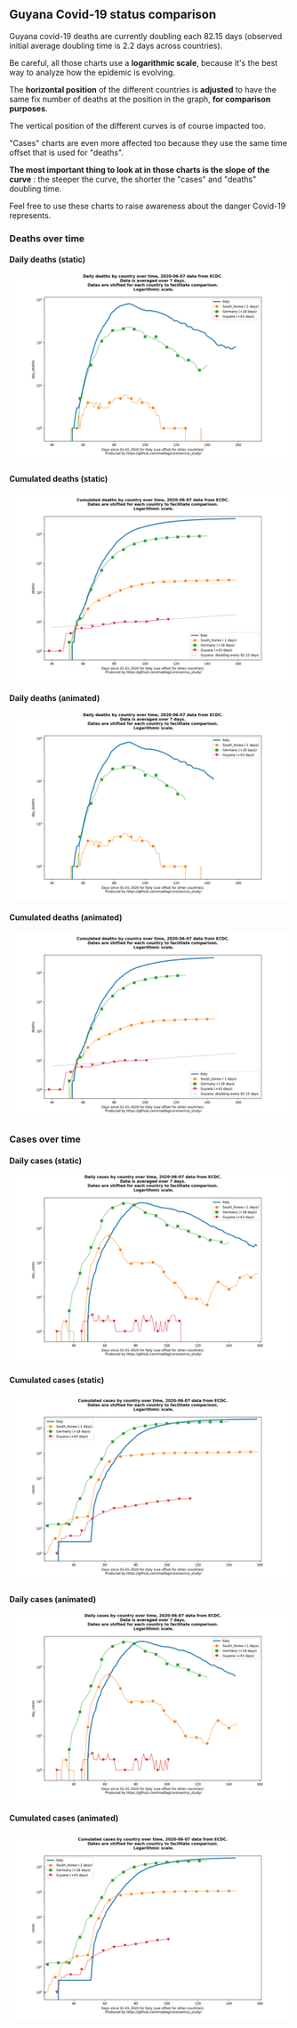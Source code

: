 ## Guyana Covid-19 status comparison 

Guyana covid-19 deaths are currently doubling each 82.15 days (observed initial average doubling time is 2.2 days across countries).



Be careful, all those charts use a **logarithmic scale**, because it's the best way to analyze how the epidemic is evolving.
 
The **horizontal position** of the different countries is **adjusted** to have the same fix number of deaths at the position in the graph, **for comparison purposes**.

The vertical position of the different curves is of course impacted too.

"Cases" charts are even more affected too because they use the same time offset that is used for "deaths".

**The most important thing to look at in those charts is the slope of the curve** : the steeper the curve, the shorter the "cases" and "deaths" doubling time.

Feel free to use these charts to raise awareness about the danger Covid-19 represents. 


 
### Deaths over time
 
#### Daily deaths (static)
![Guyana covid-19 daily deaths static chart](https://raw.githubusercontent.com/madlag/coronavirus_study/master/notebooks/graphs/2020-06-07/countries/Guyana/2020-06-07_Guyana_day_deaths.png "Guyana covid-19 day_deaths static chart")   
 
#### Cumulated deaths (static)
![Guyana covid-19 cumulated deaths static chart](https://raw.githubusercontent.com/madlag/coronavirus_study/master/notebooks/graphs/2020-06-07/countries/Guyana/2020-06-07_Guyana_deaths.png "Guyana covid-19 deaths static chart")   
 
#### Daily deaths (animated)
![Guyana covid-19 daily deaths animated chart](https://raw.githubusercontent.com/madlag/coronavirus_study/master/notebooks/graphs/2020-06-07/countries/Guyana/2020-06-07_Guyana_day_deaths.gif "Guyana covid-19 day_deaths animated chart")   
 
#### Cumulated deaths (animated)
![Guyana covid-19 cumulated deaths animated chart](https://raw.githubusercontent.com/madlag/coronavirus_study/master/notebooks/graphs/2020-06-07/countries/Guyana/2020-06-07_Guyana_deaths.gif "Guyana covid-19 deaths animated chart")   

 
### Cases over time
 
#### Daily cases (static)
![Guyana covid-19 daily cases static chart](https://raw.githubusercontent.com/madlag/coronavirus_study/master/notebooks/graphs/2020-06-07/countries/Guyana/2020-06-07_Guyana_day_cases.png "Guyana covid-19 day_cases static chart")   
 
#### Cumulated cases (static)
![Guyana covid-19 cumulated cases static chart](https://raw.githubusercontent.com/madlag/coronavirus_study/master/notebooks/graphs/2020-06-07/countries/Guyana/2020-06-07_Guyana_cases.png "Guyana covid-19 cases static chart")   
 
#### Daily cases (animated)
![Guyana covid-19 daily cases animated chart](https://raw.githubusercontent.com/madlag/coronavirus_study/master/notebooks/graphs/2020-06-07/countries/Guyana/2020-06-07_Guyana_day_cases.gif "Guyana covid-19 day_cases animated chart")   
 
#### Cumulated cases (animated)
![Guyana covid-19 cumulated cases animated chart](https://raw.githubusercontent.com/madlag/coronavirus_study/master/notebooks/graphs/2020-06-07/countries/Guyana/2020-06-07_Guyana_cases.gif "Guyana covid-19 cases animated chart")   

